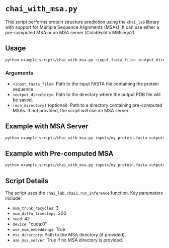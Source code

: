 # `chai_with_msa.py`

This script performs protein structure prediction using the `chai_lab` library with support for Multiple Sequence Alignments (MSAs). It can use either a pre-computed MSA or an MSA server (ColabFold's MMseqs2).

## Usage

```bash
python example_scripts/chai_with_msa.py <input_fasta_file> <output_directory> [msa_directory]
```

### Arguments

*   `<input_fasta_file>`: Path to the input FASTA file containing the protein sequence.
*   `<output_directory>`: Path to the directory where the output PDB file will be saved.
*   `[msa_directory]` (optional): Path to a directory containing pre-computed MSAs. If not provided, the script will use an MSA server.

## Example with MSA Server

```bash
python example_scripts/chai_with_msa.py inputs/my_protein.fasta outputs/
```

## Example with Pre-computed MSA

```bash
python example_scripts/chai_with_msa.py inputs/my_protein.fasta outputs/ my_msas/
```

## Script Details

The script uses the `chai_lab.chai1.run_inference` function. Key parameters include:

*   `num_trunk_recycles`: 3
*   `num_diffn_timesteps`: 200
*   `seed`: 42
*   `device`: "cuda:0"
*   `use_esm_embeddings`: True
*   `msa_directory`: Path to the MSA directory (if provided).
*   `use_msa_server`: True if no MSA directory is provided.
